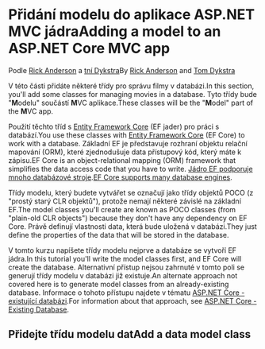 # <a name="adding-a-model-to-an-aspnet-core-mvc-app"></a><span data-ttu-id="b20e8-101">Přidání modelu do aplikace ASP.NET MVC jádra</span><span class="sxs-lookup"><span data-stu-id="b20e8-101">Adding a model to an ASP.NET Core MVC app</span></span>

<span data-ttu-id="b20e8-102">Podle [Rick Anderson](https://twitter.com/RickAndMSFT) a [tní Dykstra](https://github.com/tdykstra)</span><span class="sxs-lookup"><span data-stu-id="b20e8-102">By [Rick Anderson](https://twitter.com/RickAndMSFT) and [Tom Dykstra](https://github.com/tdykstra)</span></span>

<span data-ttu-id="b20e8-103">V této části přidáte některé třídy pro správu filmy v databázi.</span><span class="sxs-lookup"><span data-stu-id="b20e8-103">In this section, you'll add some classes for managing movies in a database.</span></span> <span data-ttu-id="b20e8-104">Tyto třídy bude "**M**odelu" součástí **M**VC aplikace.</span><span class="sxs-lookup"><span data-stu-id="b20e8-104">These classes will be the "**M**odel" part of the **M**VC app.</span></span>

<span data-ttu-id="b20e8-105">Použití těchto tříd s [Entity Framework Core](/ef/core) (EF jader) pro práci s databází.</span><span class="sxs-lookup"><span data-stu-id="b20e8-105">You use these classes with [Entity Framework Core](/ef/core) (EF Core) to work with a database.</span></span> <span data-ttu-id="b20e8-106">Základní EF je představuje rozhraní objektu relační mapování (ORM), které zjednodušuje data přístupový kód, který máte k zápisu.</span><span class="sxs-lookup"><span data-stu-id="b20e8-106">EF Core is an object-relational mapping (ORM) framework that simplifies the data access code that you have to write.</span></span> <span data-ttu-id="b20e8-107">[Jádro EF podporuje mnoho databázové stroje](/ef/core/providers/).</span><span class="sxs-lookup"><span data-stu-id="b20e8-107">[EF Core supports many database engines](/ef/core/providers/).</span></span>

<span data-ttu-id="b20e8-108">Třídy modelu, který budete vytvářet se označují jako třídy objektů POCO (z "prostý starý CLR objektů"), protože nemají některé závislé na základní EF.</span><span class="sxs-lookup"><span data-stu-id="b20e8-108">The model classes you'll create are known as POCO classes (from "plain-old CLR objects") because they don't have any dependency on EF Core.</span></span> <span data-ttu-id="b20e8-109">Právě definují vlastnosti data, která bude uložená v databázi.</span><span class="sxs-lookup"><span data-stu-id="b20e8-109">They just define the properties of the data that will be stored in the database.</span></span>

<span data-ttu-id="b20e8-110">V tomto kurzu napíšete třídy modelu nejprve a databáze se vytvoří EF jádra.</span><span class="sxs-lookup"><span data-stu-id="b20e8-110">In this tutorial you'll write the model classes first, and EF Core will create the database.</span></span> <span data-ttu-id="b20e8-111">Alternativní přístup nejsou zahrnuté v tomto poli se generují třídy modelu v databázi již existuje.</span><span class="sxs-lookup"><span data-stu-id="b20e8-111">An alternate approach not covered here is to generate model classes from an already-existing database.</span></span> <span data-ttu-id="b20e8-112">Informace o tohoto přístupu najdete v tématu [ASP.NET Core - existující databázi](/ef/core/get-started/aspnetcore/existing-db).</span><span class="sxs-lookup"><span data-stu-id="b20e8-112">For information about that approach, see [ASP.NET Core - Existing Database](/ef/core/get-started/aspnetcore/existing-db).</span></span>

## <a name="add-a-data-model-class"></a><span data-ttu-id="b20e8-113">Přidejte třídu modelu dat</span><span class="sxs-lookup"><span data-stu-id="b20e8-113">Add a data model class</span></span>
